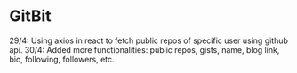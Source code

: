 # GitBit
29/4: Using axios in react to fetch public repos of specific user using github api.
30/4: Added more functionalities: public repos, gists, name, blog link, bio, following, followers, etc.
